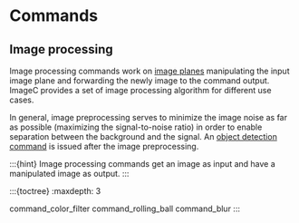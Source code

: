 # Commands

## Image processing

Image processing commands work on [image planes](image-planes) manipulating the input image plane and forwarding the newly image to the command output.
ImageC provides a set of image processing algorithm for different use cases.

In general, image preprocessing serves to minimize the image noise as far as possible (maximizing the signal-to-noise ratio) in order to enable separation between the background and the signal.
An [object detection command](commands-object-detection) is issued after the image preprocessing.

:::{hint}
Image processing commands get an image as input and have a manipulated image as output.
:::

:::{toctree}
:maxdepth: 3

command_color_filter
command_rolling_ball
command_blur
:::